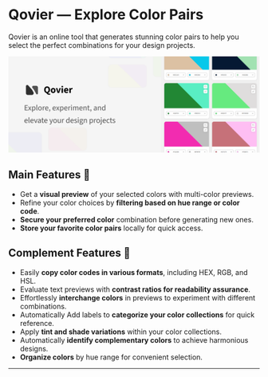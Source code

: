 # Qovier — Explore Color Pairs

Qovier is an online tool that generates stunning color pairs to help you select the perfect combinations for your design projects.

![Qovier's Banner](/screenshots/qovier-banner.png)

## Main Features 🚀

- Get a **visual preview** of your selected colors with multi-color previews.
- Refine your color choices by **filtering based on hue range or color code**.
- **Secure your preferred color** combination before generating new ones.
- **Store your favorite color pairs** locally for quick access.

## Complement Features 🎨

- Easily **copy color codes in various formats**, including HEX, RGB, and HSL.
- Evaluate text previews with **contrast ratios for readability assurance**.
- Effortlessly **interchange colors** in previews to experiment with different combinations.
- Automatically Add labels to **categorize your color collections** for quick reference.
- Apply **tint and shade variations** within your color collections.
- Automatically **identify complementary colors** to achieve harmonious designs.
- **Organize colors** by hue range for convenient selection.

---
